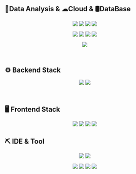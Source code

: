<!-- - 👋 Hi, I’m @SangHui48
- 👀 I’m interested in ... backend, fullstack web devloper, data science
- 🌱 I’m currently learning ... algorism
- 💞️ I’m looking to collaborate on ...
- 📫 How to reach me ... hansang1993@gmail.com -->

<!---
SangHui48/SangHui48 is a ✨ special ✨ repository because its `README.md` (this file) appears on your GitHub profile.
You can click the Preview link to take a look at your changes.
--->

## 🔎Data Analysis & ☁Cloud & 🛢DataBase
<p align="center">
<img src="https://img.shields.io/badge/Python-EE4C2C?style=for-the-badge&logo=Python&logoColor=white">
<img src="https://img.shields.io/badge/TensorFlow-FF6F00?style=for-the-badge&logo=TensorFlow&logoColor=white">
<img src="https://img.shields.io/badge/Keras-D00000?style=for-the-badge&logo=Keras&logoColor=white">
<img src="https://img.shields.io/badge/Anaconda-44A833?style=for-the-badge&logo=Anaconda&logoColor=white">
</p>
<p align="center">
<img src="https://img.shields.io/badge/Amazon AWS-232F3E?style=for-the-badge&logo=Amazon AWS&logoColor=white">
<img src="https://img.shields.io/badge/Amazon EC2-FF9900?style=for-the-badge&logo=Amazon EC2&logoColor=white">
<img src="https://img.shields.io/badge/Amazon RDS-527FFF?style=for-the-badge&logo=Amazon RDS&logoColor=white">
<img src="https://img.shields.io/badge/Amazon S3-569A31?style=for-the-badge&logo=Amazon S3&logoColor=white">
</p>
<p align="center">
<img src="https://img.shields.io/badge/MySQL-4479A1?style=for-the-badge&logo=MySQL&logoColor=white">
</p>
<br>

## ⚙️ Backend Stack
<p align="center">
<img src="https://img.shields.io/badge/JAVA-007396?style=for-the-badge&logo=java&logoColor=white">
<img src="https://img.shields.io/badge/SpringBoot-6DB33F?style=for-the-badge&logo=SpringBoot&logoColor=white">
</p>
<br>

## 🖥 Frontend Stack
<p align="center">
<img src="https://img.shields.io/badge/Flutter-02569B?style=for-the-badge&logo=Flutter&logoColor=black">
<img src="https://img.shields.io/badge/JavaScript-FFFF8D?style=for-the-badge&logo=JavaScript&logoColor=black">
<img src="https://img.shields.io/badge/TypeScript-3178C6?style=for-the-badge&logo=TypeScript&logoColor=white">
<img src="https://img.shields.io/badge/Vue.js-4FC08D?style=for-the-badge&logo=Vue.js&logoColor=white">
</p>

## ⛏ IDE & Tool
<p align="center">
<img src="https://img.shields.io/badge/Git-F05032?style=for-the-badge&logo=Git&logoColor=white">
<img src="https://img.shields.io/badge/GitHub-181717?style=for-the-badge&logo=GitHub&logoColor=white">
</p>
<p align="center">
<img src="https://img.shields.io/badge/Visual Studio Code-007ACC?style=for-the-badge&logo=Visual Studio Code&logoColor=black">
<img src="https://img.shields.io/badge/jetBrains-000000?style=for-the-badge&logo=jetBrains&logoColor=white">
<img src="https://img.shields.io/badge/Intellij IDEA-000000?style=for-the-badge&logo=Intellij IDEA&logoColor=white">
<img src="https://img.shields.io/badge/PyCharm-000000?style=for-the-badge&logo=PyCharm&logoColor=white">
</p>
